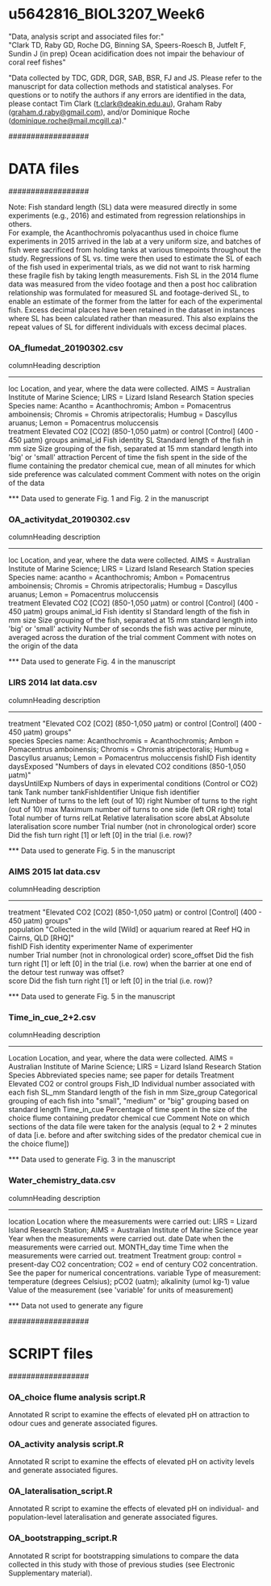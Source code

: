 # u5642816_BIOL3207_Week6
"Data, analysis script and associated files for:"			
"Clark TD, Raby GD, Roche DG, Binning SA, Speers-Roesch B, Jutfelt F, Sundin J (in prep) Ocean acidification does not impair the behaviour of coral reef fishes"			
 			
"Data collected by TDC, GDR, DGR, SAB, BSR, FJ and JS. Please refer to the manuscript for data collection methods and statistical analyses. For questions or to notify the authors if any errors are identified in the data, please contact Tim Clark (t.clark@deakin.edu.au), Graham Raby (graham.d.raby@gmail.com), and/or Dominique Roche (dominique.roche@mail.mcgill.ca)."			
			
			
			
			
##################			
# DATA files			
##################			

Note: Fish standard length (SL) data were measured directly in some experiments (e.g., 2016) and estimated from regression relationships in others.  
For example, the Acanthochromis polyacanthus used in choice flume experiments in 2015 arrived in the lab at a very uniform size, and batches of fish 
were sacrificed from holding tanks at various timepoints throughout the study.  Regressions of SL vs. time were then used to estimate the SL of each 
of the fish used in experimental trials, as we did not want to risk harming these fragile fish by taking length measurements.  Fish SL in the 2014 flume 
data was measured from the video footage and then a post hoc calibration relationship was formulated for measured SL and footage-derived SL, to enable 
an estimate of the former from the latter for each of the experimental fish.  Excess decimal places have been retained in the dataset in instances where 
SL has been calculated rather than measured. This also explains the repeat values of SL for different individuals with excess decimal places.
			
### OA_flumedat_20190302.csv ###			
			
columnHeading		description	
-------------		-----------	
loc			Location, and year, where the data were collected. AIMS = Australian Institute of Marine Science; LIRS = Lizard Island Research Station
species			Species name: Acantho = Acanthochromis; Ambon = Pomacentrus amboinensis; Chromis = Chromis atripectoralis; Humbug = Dascyllus aruanus; Lemon = Pomacentrus moluccensis	
treatment		Elevated CO2 [CO2] (850-1,050 µatm) or control [Control] (400 - 450 µatm) groups
animal_id		Fish identity
SL			Standard length of the fish in mm
size			Size grouping of the fish, separated at 15 mm standard length into 'big' or 'small'
attraction		Percent of time the fish spent in the side of the flume containing the predator chemical cue, mean of all minutes for which side preference was calculated
comment			Comment with notes on the origin of the data
			
*** Data used to generate Fig. 1 and Fig. 2 in the manuscript			
			
			
			
### OA_activitydat_20190302.csv ###			
			
columnHeading		description	
-------------		-----------	
loc			Location, and year, where the data were collected. AIMS = Australian Institute of Marine Science; LIRS = Lizard Island Research Station
species			Species name: acantho = Acanthochromis; Ambon = Pomacentrus amboinensis; Chromis = Chromis atripectoralis; Humbug = Dascyllus aruanus; Lemon = Pomacentrus moluccensis	
treatment		Elevated CO2 [CO2] (850-1,050 µatm) or control [Control] (400 - 450 µatm) groups
animal_id		Fish identity
sl			Standard length of the fish in mm
size			Size grouping of the fish, separated at 15 mm standard length into 'big' or 'small'
activity		Number of seconds the fish was active per minute, averaged across the duration of the trial
comment			Comment with notes on the origin of the data
			
*** Data used to generate Fig. 4 in the manuscript			
			
			
			
### LIRS 2014 lat data.csv ###			
			
columnHeading		description	
-------------		-----------	
treatment		"Elevated CO2 [CO2] (850-1,050 µatm) or control [Control] (400 - 450 µatm) groups"	
species			Species name: Acanthochromis = Acanthochromis; Ambon = Pomacentrus amboinensis; Chromis = Chromis atripectoralis; Humbug = Dascyllus aruanus; Lemon = Pomacentrus moluccensis
fishID			Fish identity
daysExposed		"Numbers of days in elevated CO2 conditions (850-1,050 µatm)"	
daysUntilExp		Numbers of days in experimental conditions (Control or CO2)	
tank			Tank number
tankFishIdentifier	Unique fish identifier		
left			Number of turns to the left (out of 10)
right			Number of turns to the right (out of 10)
max			Maximum number oif turns to one side (left OR right)
total			Total number of turns
relLat			Relative lateralisation score
absLat			Absolute lateralisation score
number			Trial number (not in chronological order)
score			Did the fish turn right [1] or left [0] in the trial (i.e. row)?
			
*** Data used to generate Fig. 5 in the manuscript			
			
			
			
### AIMS 2015 lat data.csv ###			
			
columnHeading		description	
-------------		-----------	
treatment		"Elevated CO2 [CO2] (850-1,050 µatm) or control [Control] (400 - 450 µatm) groups"	
population		"Collected in the wild [Wild] or aquarium reared at Reef HQ in Cairns, QLD [RHQ]"	
fishID			Fish identity
experimenter		Name of experimenter	
number			Trial number (not in chronological order)
score_offset		Did the fish turn right [1] or left [0] in the trial (i.e. row) when the barrier at one end of the detour test runway was offset?	
score			Did the fish turn right [1] or left [0] in the trial (i.e. row)?
			
*** Data used to generate Fig. 5 in the manuscript			
			


### Time_in_cue_2+2.csv ###			
			
columnHeading		description	
-------------		-----------			
Location		Location, and year, where the data were collected. AIMS = Australian Institute of Marine Science; LIRS = Lizard Island Research Station
Species			Abbreviated species name; see paper for details
Treatment		Elevated CO2 or control groups
Fish_ID			Individual number associated with each fish
SL_mm			Standard length of the fish in mm
Size_group		Categorical grouping of each fish into "small", "medium" or "big" grouping based on standard length
Time_in_cue		Percentage of time spent in the size of the choice flume containing predator chemical cue
Comment			Note on which sections of the data file were taken for the analysis (equal to 2 + 2 minutes of data [i.e. before and after switching sides of the predator chemical cue in the choice flume])
			
*** Data used to generate Fig. 3 in the manuscript		



### Water_chemistry_data.csv ###			
			
columnHeading		description	
-------------		-----------
location		Location where the measurements were carried out: LIRS = Lizard Island Research Station; AIMS = Australian Institute of Marine Science
year			Year when the measurements were carried out.
date			Date when the measurements were carried out. MONTH_day
time			Time when the measurements were carried out.
treatment		Treatment group: control = present-day CO2 concentration; CO2 = end of century CO2 concentration. See the paper for numerical concentrations.
variable		Type of measurement: temperature (degrees Celsius); pCO2 (uatm); alkalinity (umol kg-1)
value			Value of the measurement (see 'variable' for units of measurement)

*** Data not used to generate any figure
	


			
##################			
# SCRIPT files			
##################			
			
			
### OA_choice flume analysis script.R ###			
			
Annotated R script to examine the effects of elevated pH on attraction to odour cues and generate associated figures.			
			
			
			
### OA_activity analysis script.R ###			
			
Annotated R script to examine the effects of elevated pH on activity levels and generate associated figures.			
			
			
			
### OA_lateralisation_script.R ###			
			
Annotated R script to examine the effects of elevated pH on individual- and population-level lateralisation and generate associated figures.			



### OA_bootstrapping_script.R ###

Annotated R script for bootstrapping simulations to compare the data collected in this study with those of previous studies (see Electronic Supplementary material).
